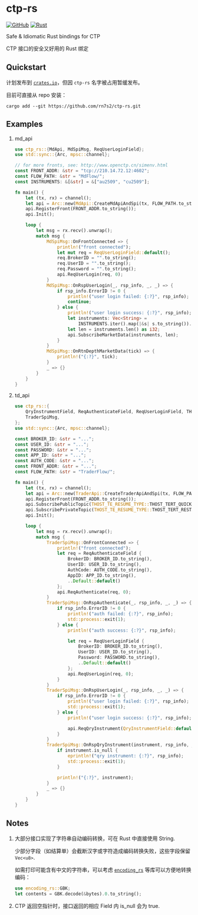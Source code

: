 # ctp-rs

[![GitHub](https://img.shields.io/badge/github-rn7s2/ctp-rs&logo=github)](https://github.com/rn7s2/ctp-rs)
[![Rust](https://github.com/rn7s2/ctp-rs/actions/workflows/rust.yml/badge.svg?branch=master)](https://github.com/rn7s2/ctp-rs/actions/workflows/rust.yml)

<!-- [![Crate](https://img.shields.io/crates/v/ctp-rs.svg)](https://crates.io/crates/ctp-rs)
[![API](https://docs.rs/rand/badge.svg)](https://docs.rs/ctp-rs) -->

Safe & Idiomatic Rust bindings for CTP

CTP 接口的安全又好用的 Rust 绑定

## Quickstart

计划发布到 [`crates.io`](https://crates.io/crates/ctp-rs)，但因 `ctp-rs` 名字被占用暂缓发布。

目前可直接从 repo 安装：

`cargo add --git https://github.com/rn7s2/ctp-rs.git`

## Examples

1. md_api

   ```rs
   use ctp_rs::{MdApi, MdSpiMsg, ReqUserLoginField};
   use std::sync::{Arc, mpsc::channel};

   // for more fronts, see: http://www.openctp.cn/simenv.html
   const FRONT_ADDR: &str = "tcp://210.14.72.12:4602";
   const FLOW_PATH: &str = "MdFlow/";
   const INSTRUMENTS: &[&str] = &["au2509", "cu2509"];

   fn main() {
       let (tx, rx) = channel();
       let api = Arc::new(MdApi::CreateMdApiAndSpi(tx, FLOW_PATH.to_string()));
       api.RegisterFront(FRONT_ADDR.to_string());
       api.Init();

       loop {
           let msg = rx.recv().unwrap();
           match msg {
               MdSpiMsg::OnFrontConnected => {
                   println!("front connected");
                   let mut req = ReqUserLoginField::default();
                   req.BrokerID = "".to_string();
                   req.UserID = "".to_string();
                   req.Password = "".to_string();
                   api.ReqUserLogin(req, 0);
               }
               MdSpiMsg::OnRspUserLogin(_, rsp_info, _, _) => {
                   if rsp_info.ErrorID != 0 {
                       println!("user login failed: {:?}", rsp_info);
                       continue;
                   } else {
                       println!("user login success: {:?}", rsp_info);
                       let instruments: Vec<String> =
                           INSTRUMENTS.iter().map(|&s| s.to_string()).collect();
                       let len = instruments.len() as i32;
                       api.SubscribeMarketData(instruments, len);
                   }
               }
               MdSpiMsg::OnRtnDepthMarketData(tick) => {
                   println!("{:?}", tick);
               }
               _ => {}
           }
       }
   }
   ```

2. td_api

   ```rs
   use ctp_rs::{
       QryInstrumentField, ReqAuthenticateField, ReqUserLoginField, THOST_TE_RESUME_TYPE, TraderApi,
       TraderSpiMsg,
   };
   use std::sync::{Arc, mpsc::channel};

   const BROKER_ID: &str = "...";
   const USER_ID: &str = "...";
   const PASSWORD: &str = "...";
   const APP_ID: &str = "...";
   const AUTH_CODE: &str = "...";
   const FRONT_ADDR: &str = "...";
   const FLOW_PATH: &str = "TraderFlow/";

   fn main() {
       let (tx, rx) = channel();
       let api = Arc::new(TraderApi::CreateTraderApiAndSpi(tx, FLOW_PATH.to_string()));
       api.RegisterFront(FRONT_ADDR.to_string());
       api.SubscribePublicTopic(THOST_TE_RESUME_TYPE::THOST_TERT_QUICK as i32);
       api.SubscribePrivateTopic(THOST_TE_RESUME_TYPE::THOST_TERT_RESTART as i32);
       api.Init();

       loop {
           let msg = rx.recv().unwrap();
           match msg {
               TraderSpiMsg::OnFrontConnected => {
                   println!("front connected");
                   let req = ReqAuthenticateField {
                       BrokerID: BROKER_ID.to_string(),
                       UserID: USER_ID.to_string(),
                       AuthCode: AUTH_CODE.to_string(),
                       AppID: APP_ID.to_string(),
                       ..Default::default()
                   };
                   api.ReqAuthenticate(req, 0);
               }
               TraderSpiMsg::OnRspAuthenticate(_, rsp_info, _, _) => {
                   if rsp_info.ErrorID != 0 {
                       println!("auth failed: {:?}", rsp_info);
                       std::process::exit(1);
                   } else {
                       println!("auth success: {:?}", rsp_info);

                       let req = ReqUserLoginField {
                           BrokerID: BROKER_ID.to_string(),
                           UserID: USER_ID.to_string(),
                           Password: PASSWORD.to_string(),
                           ..Default::default()
                       };
                       api.ReqUserLogin(req, 0);
                   }
               }
               TraderSpiMsg::OnRspUserLogin(_, rsp_info, _, _) => {
                   if rsp_info.ErrorID != 0 {
                       println!("user login failed: {:?}", rsp_info);
                       std::process::exit(1);
                   } else {
                       println!("user login success: {:?}", rsp_info);

                       api.ReqQryInstrument(QryInstrumentField::default(), 0);
                   }
               }
               TraderSpiMsg::OnRspQryInstrument(instrument, rsp_info, _, _) => {
                   if instrument.is_null {
                       eprintln!("qry instrument: {:?}", rsp_info);
                       std::process::exit(1);
                   }

                   println!("{:?}", instrument);
               }
               _ => {}
           }
       }
   }
   ```

## Notes

1. 大部分接口实现了字符串自动编码转换，可在 Rust 中直接使用 String.

   少部分字段（如结算单）会截断汉字或字符造成编码转换失败，这些字段保留 `Vec<u8>`.

   如需打印可能含有中文的字符串，可以考虑 [`encoding_rs`](https://crates.io/crates/encoding_rs) 等库可以方便地转换编码：

   ```rs
   use encoding_rs::GBK;
   let contents = GBK.decode(&bytes).0.to_string();
   ```

2. CTP 返回空指针时，接口返回的相应 Field 内 is_null 会为 true.
